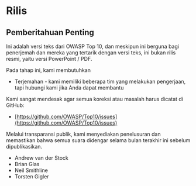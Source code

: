 # Rilis

## Pemberitahuan Penting

Ini adalah versi teks dari OWASP Top 10, dan meskipun ini berguna bagi penerjemah dan mereka yang tertarik dengan versi teks, ini bukan rilis resmi, yaitu versi PowerPoint / PDF.

Pada tahap ini, kami membutuhkan

- Terjemahan - kami memiliki beberapa tim yang melakukan pengerjaan, tapi hubungi kami jika Anda dapat membantu

Kami sangat mendesak agar semua koreksi atau masalah harus dicatat di GitHub:

- [https://github.com/OWASP/Top10/issues](https://github.com/OWASP/Top10/issues)

Melalui transparansi publik, kami menyediakan penelusuran dan memastikan bahwa semua suara didengar selama bulan terakhir ini sebelum dipublikasikan.

- Andrew van der Stock
- Brian Glas
- Neil Smithline
- Torsten Gigler
